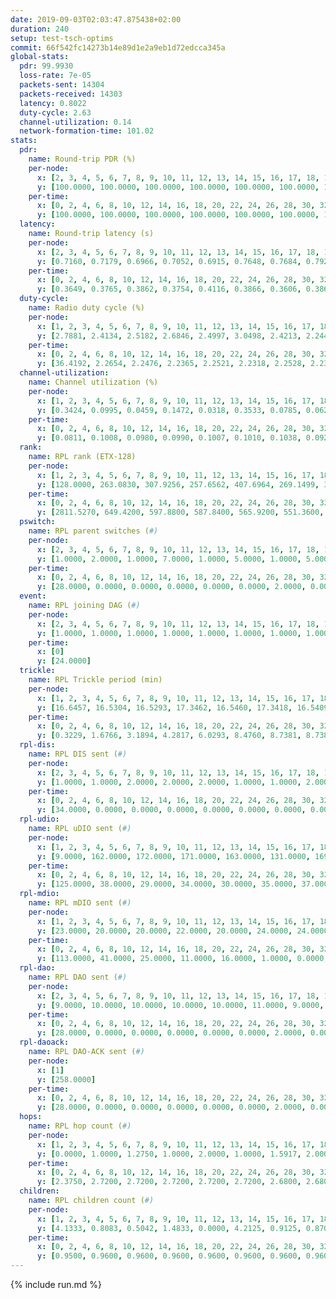 ```yaml
---
date: 2019-09-03T02:03:47.875438+02:00
duration: 240
setup: test-tsch-optims
commit: 66f542fc14273b14e89d1e2a9eb1d72edcca345a
global-stats:
  pdr: 99.9930
  loss-rate: 7e-05
  packets-sent: 14304
  packets-received: 14303
  latency: 0.8022
  duty-cycle: 2.63
  channel-utilization: 0.14
  network-formation-time: 101.02
stats:
  pdr:
    name: Round-trip PDR (%)
    per-node:
      x: [2, 3, 4, 5, 6, 7, 8, 9, 10, 11, 12, 13, 14, 15, 16, 17, 18, 19, 20, 21, 22, 23, 24, 25]
      y: [100.0000, 100.0000, 100.0000, 100.0000, 100.0000, 100.0000, 100.0000, 100.0000, 100.0000, 100.0000, 100.0000, 100.0000, 100.0000, 100.0000, 99.8291, 100.0000, 100.0000, 100.0000, 100.0000, 100.0000, 100.0000, 100.0000, 100.0000, 100.0000]
    per-time:
      x: [0, 2, 4, 6, 8, 10, 12, 14, 16, 18, 20, 22, 24, 26, 28, 30, 32, 34, 36, 38, 40, 42, 44, 46, 48, 50, 52, 54, 56, 58, 60, 62, 64, 66, 68, 70, 72, 74, 76, 78, 80, 82, 84, 86, 88, 90, 92, 94, 96, 98, 100, 102, 104, 106, 108, 110, 112, 114, 116, 118, 120, 122, 124, 126, 128, 130, 132, 134, 136, 138, 140, 142, 144, 146, 148, 150, 152, 154, 156, 158, 160, 162, 164, 166, 168, 170, 172, 174, 176, 178, 180, 182, 184, 186, 188, 190, 192, 194, 196, 198, 200, 202, 204, 206, 208, 210, 212, 214, 216, 218, 220, 222, 224, 226, 228, 230, 232, 234, 236, 238, 240]
      y: [100.0000, 100.0000, 100.0000, 100.0000, 100.0000, 100.0000, 100.0000, 100.0000, 100.0000, 100.0000, 100.0000, 100.0000, 100.0000, 100.0000, 100.0000, 100.0000, 100.0000, 100.0000, 100.0000, 100.0000, 100.0000, 100.0000, 100.0000, 100.0000, 100.0000, 100.0000, 100.0000, 100.0000, 99.1667, 100.0000, 100.0000, 100.0000, 100.0000, 100.0000, 100.0000, 100.0000, 100.0000, 100.0000, 100.0000, 100.0000, 100.0000, 100.0000, 100.0000, 100.0000, 100.0000, 100.0000, 100.0000, 100.0000, 100.0000, 100.0000, 100.0000, 100.0000, 100.0000, 100.0000, 100.0000, 100.0000, 100.0000, 100.0000, 100.0000, 100.0000, 100.0000, 100.0000, 100.0000, 100.0000, 100.0000, 100.0000, 100.0000, 100.0000, 100.0000, 100.0000, 100.0000, 100.0000, 100.0000, 100.0000, 100.0000, 100.0000, 100.0000, 100.0000, 100.0000, 100.0000, 100.0000, 100.0000, 100.0000, 100.0000, 100.0000, 100.0000, 100.0000, 100.0000, 100.0000, 100.0000, 100.0000, 100.0000, 100.0000, 100.0000, 100.0000, 100.0000, 100.0000, 100.0000, 100.0000, 100.0000, 100.0000, 100.0000, 100.0000, 100.0000, 100.0000, 100.0000, 100.0000, 100.0000, 100.0000, 100.0000, 100.0000, 100.0000, 100.0000, 100.0000, 100.0000, 100.0000, 100.0000, 100.0000, 100.0000, 100.0000, null]
  latency:
    name: Round-trip latency (s)
    per-node:
      x: [2, 3, 4, 5, 6, 7, 8, 9, 10, 11, 12, 13, 14, 15, 16, 17, 18, 19, 20, 21, 22, 23, 24, 25]
      y: [0.7160, 0.7179, 0.6966, 0.7052, 0.6915, 0.7648, 0.7684, 0.7921, 0.6938, 0.7799, 0.7336, 0.6951, 0.8632, 0.7639, 0.8012, 0.7498, 0.7882, 0.8877, 0.8968, 0.9069, 0.8723, 0.9795, 0.9821, 1.0009]
    per-time:
      x: [0, 2, 4, 6, 8, 10, 12, 14, 16, 18, 20, 22, 24, 26, 28, 30, 32, 34, 36, 38, 40, 42, 44, 46, 48, 50, 52, 54, 56, 58, 60, 62, 64, 66, 68, 70, 72, 74, 76, 78, 80, 82, 84, 86, 88, 90, 92, 94, 96, 98, 100, 102, 104, 106, 108, 110, 112, 114, 116, 118, 120, 122, 124, 126, 128, 130, 132, 134, 136, 138, 140, 142, 144, 146, 148, 150, 152, 154, 156, 158, 160, 162, 164, 166, 168, 170, 172, 174, 176, 178, 180, 182, 184, 186, 188, 190, 192, 194, 196, 198, 200, 202, 204, 206, 208, 210, 212, 214, 216, 218, 220, 222, 224, 226, 228, 230, 232, 234, 236, 238, 240]
      y: [0.3649, 0.3765, 0.3862, 0.3754, 0.4116, 0.3866, 0.3606, 0.3864, 0.3596, 0.3762, 0.4082, 0.3703, 0.3490, 0.3359, 0.3346, 0.3456, 0.3482, 0.3615, 0.3339, 0.3195, 0.3263, 0.3386, 0.3237, 0.3363, 0.3239, 0.3298, 0.3056, 0.3374, 0.3738, 0.3956, 0.3772, 0.3748, 0.3704, 0.3321, 0.3412, 0.3999, 0.3418, 0.3483, 0.3345, 0.3464, 0.3785, 0.5000, 0.5022, 0.3916, 0.3576, 0.3548, 0.4064, 0.6750, 0.5429, 0.4921, 0.4124, 0.3280, 0.3648, 0.8822, 0.9582, 0.7143, 0.5056, 0.5185, 0.3893, 0.9071, 1.2701, 1.1072, 0.8149, 0.4418, 0.4793, 0.9072, 1.2511, 1.2731, 1.1785, 0.8122, 0.6447, 0.9213, 1.2459, 1.2537, 1.3257, 1.3286, 1.0617, 0.9677, 1.2589, 1.2665, 1.2716, 1.2643, 1.2689, 1.2329, 1.2553, 1.2619, 1.2496, 1.2514, 1.2715, 1.2902, 1.2666, 1.2843, 1.2561, 1.2846, 1.2874, 1.2967, 1.2853, 1.2714, 1.2672, 1.2526, 1.2960, 1.2728, 1.2713, 1.2768, 1.2852, 1.2726, 1.2957, 1.2837, 1.2787, 1.2528, 1.2768, 1.2744, 1.2814, 1.2990, 1.3026, 1.3138, 1.2794, 1.2787, 1.2685, 1.2867, null]
  duty-cycle:
    name: Radio duty cycle (%)
    per-node:
      x: [1, 2, 3, 4, 5, 6, 7, 8, 9, 10, 11, 12, 13, 14, 15, 16, 17, 18, 19, 20, 21, 22, 23, 24, 25]
      y: [2.7881, 2.4134, 2.5182, 2.6846, 2.4997, 3.0498, 2.4213, 2.2447, 2.3075, 2.3925, 2.3178, 2.4937, 2.7326, 2.4195, 2.5331, 2.4784, 2.3796, 2.5211, 2.6351, 2.4674, 2.3671, 2.5787, 2.6146, 2.5340, 2.5730]
    per-time:
      x: [0, 2, 4, 6, 8, 10, 12, 14, 16, 18, 20, 22, 24, 26, 28, 30, 32, 34, 36, 38, 40, 42, 44, 46, 48, 50, 52, 54, 56, 58, 60, 62, 64, 66, 68, 70, 72, 74, 76, 78, 80, 82, 84, 86, 88, 90, 92, 94, 96, 98, 100, 102, 104, 106, 108, 110, 112, 114, 116, 118, 120, 122, 124, 126, 128, 130, 132, 134, 136, 138, 140, 142, 144, 146, 148, 150, 152, 154, 156, 158, 160, 162, 164, 166, 168, 170, 172, 174, 176, 178, 180, 182, 184, 186, 188, 190, 192, 194, 196, 198, 200, 202, 204, 206, 208, 210, 212, 214, 216, 218, 220, 222, 224, 226, 228, 230, 232, 234, 236, 238]
      y: [36.4192, 2.2654, 2.2476, 2.2365, 2.2521, 2.2318, 2.2528, 2.2316, 2.2383, 2.2194, 2.2253, 2.2425, 2.2456, 2.2182, 2.2803, 2.2677, 2.2547, 2.2657, 2.2509, 2.2398, 2.2366, 2.2410, 2.2535, 2.2392, 2.2484, 2.2355, 2.2390, 2.2177, 2.2682, 2.2497, 2.2304, 2.2319, 2.2259, 2.2158, 2.2310, 2.2157, 2.2216, 2.2160, 2.2337, 2.1961, 2.2226, 2.2185, 2.2294, 2.2361, 2.2171, 2.2219, 2.2210, 2.2282, 2.2090, 2.2400, 2.2190, 2.2033, 2.2277, 2.2080, 2.2213, 2.2178, 2.2101, 2.2399, 2.2343, 2.1973, 2.2185, 2.2144, 2.2211, 2.2270, 2.2297, 2.2299, 2.2216, 2.2228, 2.2388, 2.2013, 2.2276, 2.2355, 2.2240, 2.2166, 2.9464, 2.9023, 3.0149, 2.9431, 2.2357, 2.2391, 2.2293, 2.2225, 2.2094, 2.2380, 2.2096, 2.2366, 2.2202, 2.2306, 2.2173, 2.2192, 2.2249, 2.2161, 2.2279, 2.2072, 2.2321, 2.2248, 2.2184, 2.2072, 2.2160, 2.2068, 2.2047, 2.2356, 2.1994, 2.2172, 2.2118, 2.2267, 2.2374, 2.2229, 2.2327, 2.2168, 2.2127, 2.2269, 2.2171, 2.7035, 2.6232, 2.6107, 2.6951, 2.2354, 2.2344, 2.2041]
  channel-utilization:
    name: Channel utilization (%)
    per-node:
      x: [1, 2, 3, 4, 5, 6, 7, 8, 9, 10, 11, 12, 13, 14, 15, 16, 17, 18, 19, 20, 21, 22, 23, 24, 25]
      y: [0.3424, 0.0995, 0.0459, 0.1472, 0.0318, 0.3533, 0.0785, 0.0626, 0.0329, 0.0578, 0.0382, 0.1189, 0.1542, 0.0328, 0.1385, 0.1112, 0.0344, 0.0853, 0.0563, 0.0461, 0.0346, 0.0748, 0.0319, 0.0401, 0.0321]
    per-time:
      x: [0, 2, 4, 6, 8, 10, 12, 14, 16, 18, 20, 22, 24, 26, 28, 30, 32, 34, 36, 38, 40, 42, 44, 46, 48, 50, 52, 54, 56, 58, 60, 62, 64, 66, 68, 70, 72, 74, 76, 78, 80, 82, 84, 86, 88, 90, 92, 94, 96, 98, 100, 102, 104, 106, 108, 110, 112, 114, 116, 118, 120, 122, 124, 126, 128, 130, 132, 134, 136, 138, 140, 142, 144, 146, 148, 150, 152, 154, 156, 158, 160, 162, 164, 166, 168, 170, 172, 174, 176, 178, 180, 182, 184, 186, 188, 190, 192, 194, 196, 198, 200, 202, 204, 206, 208, 210, 212, 214, 216, 218, 220, 222, 224, 226, 228, 230, 232, 234, 236, 238]
      y: [0.0811, 0.1008, 0.0980, 0.0990, 0.1007, 0.1010, 0.1038, 0.0928, 0.0982, 0.0915, 0.0988, 0.1006, 0.1016, 0.0896, 0.1079, 0.1036, 0.1027, 0.1030, 0.0985, 0.0956, 0.0944, 0.0988, 0.0984, 0.0948, 0.0967, 0.0923, 0.0947, 0.0899, 0.1056, 0.1008, 0.0940, 0.0971, 0.0888, 0.0871, 0.0920, 0.0880, 0.0904, 0.0879, 0.0929, 0.0830, 0.0903, 0.0887, 0.0930, 0.0937, 0.0889, 0.0913, 0.0893, 0.0924, 0.0876, 0.0945, 0.0875, 0.0829, 0.0925, 0.0866, 0.0915, 0.0889, 0.0883, 0.0970, 0.0934, 0.0813, 0.0880, 0.0868, 0.0894, 0.0911, 0.0928, 0.0938, 0.0881, 0.0877, 0.0933, 0.0812, 0.0905, 0.0932, 0.0904, 0.0882, 0.3338, 0.2873, 0.3299, 0.3090, 0.0911, 0.0955, 0.0920, 0.0924, 0.0875, 0.0942, 0.0862, 0.0942, 0.0872, 0.0928, 0.0881, 0.0897, 0.0925, 0.0900, 0.0946, 0.0847, 0.0946, 0.0918, 0.0897, 0.0879, 0.0895, 0.0882, 0.0851, 0.0962, 0.0840, 0.0892, 0.0879, 0.0934, 0.0970, 0.0922, 0.0957, 0.0878, 0.0870, 0.0940, 0.0884, 0.2156, 0.1177, 0.1362, 0.1485, 0.0930, 0.0926, 0.0839]
  rank:
    name: RPL rank (ETX-128)
    per-node:
      x: [1, 2, 3, 4, 5, 6, 7, 8, 9, 10, 11, 12, 13, 14, 15, 16, 17, 18, 19, 20, 21, 22, 23, 24, 25]
      y: [128.0000, 263.0830, 307.9256, 257.6562, 407.6964, 269.1499, 370.2898, 446.4606, 554.3020, 447.7025, 493.4174, 427.6461, 421.8672, 618.8964, 480.6198, 561.8862, 587.5263, 642.4426, 652.6173, 733.7090, 1004.3360, 947.0204, 796.7119, 810.6559, 873.7004]
    per-time:
      x: [0, 2, 4, 6, 8, 10, 12, 14, 16, 18, 20, 22, 24, 26, 28, 30, 32, 34, 36, 38, 40, 42, 44, 46, 48, 50, 52, 54, 56, 58, 60, 62, 64, 66, 68, 70, 72, 74, 76, 78, 80, 82, 84, 86, 88, 90, 92, 94, 96, 98, 100, 102, 104, 106, 108, 110, 112, 114, 116, 118, 120, 122, 124, 126, 128, 130, 132, 134, 136, 138, 140, 142, 144, 146, 148, 150, 152, 154, 156, 158, 160, 162, 164, 166, 168, 170, 172, 174, 176, 178, 180, 182, 184, 186, 188, 190, 192, 194, 196, 198, 200, 202, 204, 206, 208, 210, 212, 214, 216, 218, 220, 222, 224, 226, 228, 230, 232, 234, 236, 238]
      y: [2811.5270, 649.4200, 597.8800, 587.8400, 565.9200, 551.3600, 566.1154, 561.5200, 576.7800, 579.8200, 581.4600, 570.8600, 576.7059, 582.3400, 579.3585, 568.7000, 568.6200, 563.6000, 564.2800, 557.0000, 552.5200, 550.2200, 546.0392, 547.6078, 529.3400, 530.9000, 526.6600, 521.5600, 538.1154, 545.3725, 527.9804, 528.8800, 526.5686, 517.9412, 527.2941, 512.4231, 503.5200, 500.4200, 499.8000, 505.8400, 513.8302, 502.5200, 504.7600, 500.0400, 512.7451, 519.1800, 515.7800, 520.8235, 519.0000, 527.4528, 524.0400, 509.5769, 515.2353, 528.2200, 543.5769, 523.5200, 512.8800, 523.0000, 506.7200, 508.7400, 513.3600, 501.6154, 495.9216, 496.9608, 498.7000, 490.2157, 488.5600, 504.9423, 500.1961, 482.0800, 476.0000, 485.1176, 491.9231, 485.9200, 350.1019, 289.2196, 290.1403, 292.4348, 486.7000, 485.1923, 490.5686, 486.4314, 478.8400, 486.5600, 487.8846, 491.0400, 492.9200, 482.5577, 483.9800, 488.1569, 489.9412, 488.1200, 492.4615, 486.5000, 483.1176, 488.6800, 486.9400, 487.7059, 488.2800, 492.4200, 484.2308, 489.1176, 493.8400, 497.6400, 494.7647, 491.6200, 492.5385, 486.3529, 481.8000, 482.8400, 483.2200, 484.4000, 487.4800, 365.3271, 278.6685, 280.7212, 277.7457, 489.1373, 483.8235, 475.3000]
  pswitch:
    name: RPL parent switches (#)
    per-node:
      x: [2, 3, 4, 5, 6, 7, 8, 9, 10, 11, 12, 13, 14, 15, 16, 17, 18, 19, 20, 21, 22, 23, 24, 25]
      y: [1.0000, 2.0000, 1.0000, 7.0000, 1.0000, 5.0000, 1.0000, 5.0000, 2.0000, 2.0000, 3.0000, 1.0000, 11.0000, 2.0000, 6.0000, 7.0000, 4.0000, 4.0000, 4.0000, 7.0000, 5.0000, 4.0000, 8.0000, 8.0000]
    per-time:
      x: [0, 2, 4, 6, 8, 10, 12, 14, 16, 18, 20, 22, 24, 26, 28, 30, 32, 34, 36, 38, 40, 42, 44, 46, 48, 50, 52, 54, 56, 58, 60, 62, 64, 66, 68, 70, 72, 74, 76, 78, 80, 82, 84, 86, 88, 90, 92, 94, 96, 98, 100, 102, 104, 106, 108, 110, 112, 114, 116, 118, 120, 122, 124, 126, 128, 130, 132, 134, 136, 138, 140, 142, 144, 146, 148, 150, 152, 154, 156, 158, 160, 162, 164, 166, 168, 170, 172, 174, 176, 178, 180, 182, 184, 186, 188, 190, 192, 194, 196, 198, 200, 202, 204, 206, 208, 210, 212, 214, 216, 218, 220, 222, 224, 226, 228, 230, 232, 234, 236]
      y: [28.0000, 0.0000, 0.0000, 0.0000, 0.0000, 0.0000, 2.0000, 0.0000, 0.0000, 0.0000, 0.0000, 0.0000, 1.0000, 0.0000, 3.0000, 0.0000, 0.0000, 0.0000, 0.0000, 1.0000, 0.0000, 0.0000, 1.0000, 1.0000, 0.0000, 0.0000, 0.0000, 0.0000, 2.0000, 1.0000, 1.0000, 0.0000, 1.0000, 1.0000, 1.0000, 2.0000, 0.0000, 0.0000, 0.0000, 0.0000, 3.0000, 0.0000, 0.0000, 0.0000, 1.0000, 0.0000, 0.0000, 1.0000, 1.0000, 3.0000, 0.0000, 2.0000, 1.0000, 0.0000, 2.0000, 0.0000, 0.0000, 2.0000, 0.0000, 0.0000, 0.0000, 2.0000, 1.0000, 1.0000, 0.0000, 1.0000, 0.0000, 2.0000, 1.0000, 0.0000, 0.0000, 1.0000, 2.0000, 0.0000, 1.0000, 1.0000, 1.0000, 0.0000, 0.0000, 2.0000, 1.0000, 1.0000, 0.0000, 0.0000, 2.0000, 0.0000, 0.0000, 2.0000, 0.0000, 1.0000, 1.0000, 0.0000, 2.0000, 0.0000, 1.0000, 0.0000, 0.0000, 1.0000, 0.0000, 0.0000, 2.0000, 1.0000, 0.0000, 0.0000, 1.0000, 0.0000, 2.0000, 1.0000, 0.0000, 0.0000, 0.0000, 0.0000, 0.0000, 0.0000, 2.0000, 0.0000, 0.0000, 1.0000, 1.0000]
  event:
    name: RPL joining DAG (#)
    per-node:
      x: [2, 3, 4, 5, 6, 7, 8, 9, 10, 11, 12, 13, 14, 15, 16, 17, 18, 19, 20, 21, 22, 23, 24, 25]
      y: [1.0000, 1.0000, 1.0000, 1.0000, 1.0000, 1.0000, 1.0000, 1.0000, 1.0000, 1.0000, 1.0000, 1.0000, 1.0000, 1.0000, 1.0000, 1.0000, 1.0000, 1.0000, 1.0000, 1.0000, 1.0000, 1.0000, 1.0000, 1.0000]
    per-time:
      x: [0]
      y: [24.0000]
  trickle:
    name: RPL Trickle period (min)
    per-node:
      x: [1, 2, 3, 4, 5, 6, 7, 8, 9, 10, 11, 12, 13, 14, 15, 16, 17, 18, 19, 20, 21, 22, 23, 24, 25]
      y: [16.6457, 16.5304, 16.5293, 17.3462, 16.5460, 17.3418, 16.5409, 16.5299, 16.5384, 16.5267, 16.5338, 16.5329, 16.5251, 16.5260, 16.5338, 16.4717, 16.5460, 16.4103, 16.5483, 16.3300, 16.4755, 16.5384, 16.4674, 16.5285, 16.5976]
    per-time:
      x: [0, 2, 4, 6, 8, 10, 12, 14, 16, 18, 20, 22, 24, 26, 28, 30, 32, 34, 36, 38, 40, 42, 44, 46, 48, 50, 52, 54, 56, 58, 60, 62, 64, 66, 68, 70, 72, 74, 76, 78, 80, 82, 84, 86, 88, 90, 92, 94, 96, 98, 100, 102, 104, 106, 108, 110, 112, 114, 116, 118, 120, 122, 124, 126, 128, 130, 132, 134, 136, 138, 140, 142, 144, 146, 148, 150, 152, 154, 156, 158, 160, 162, 164, 166, 168, 170, 172, 174, 176, 178, 180, 182, 184, 186, 188, 190, 192, 194, 196, 198, 200, 202, 204, 206, 208, 210, 212, 214, 216, 218, 220, 222, 224, 226, 228, 230, 232, 234, 236, 238]
      y: [0.3229, 1.6766, 3.1894, 4.2817, 6.0293, 8.4760, 8.7381, 8.7381, 8.9129, 16.4277, 17.4763, 17.4763, 17.4763, 17.4763, 17.4763, 17.4763, 17.4763, 17.4763, 17.4763, 17.4763, 17.4763, 17.4763, 17.4763, 17.4763, 17.4763, 17.4763, 17.4763, 17.4763, 17.4763, 17.4763, 17.4763, 17.4763, 17.4763, 17.4763, 17.4763, 17.4763, 17.4763, 17.4763, 17.4763, 17.4763, 17.4763, 17.4763, 17.4763, 17.4763, 17.4763, 17.4763, 17.4763, 17.4763, 17.4763, 17.4763, 17.4763, 17.4763, 17.4763, 17.4763, 17.4763, 17.4763, 17.4763, 17.4763, 17.4763, 17.4763, 17.4763, 17.4763, 17.4763, 17.4763, 17.4763, 17.4763, 17.4763, 17.4763, 17.4763, 17.4763, 17.4763, 17.4763, 17.4763, 17.4763, 17.4763, 17.4763, 17.4763, 17.4763, 17.4763, 17.4763, 17.4763, 17.4763, 17.4763, 17.4763, 17.4763, 17.4763, 17.4763, 17.4763, 17.4763, 17.4763, 17.4763, 17.4763, 17.4763, 17.4763, 17.4763, 17.4763, 17.4763, 17.4763, 17.4763, 17.4763, 17.4763, 17.4763, 17.4763, 17.4763, 17.4763, 17.4763, 17.4763, 17.4763, 17.4763, 17.4763, 17.4763, 17.4763, 17.4763, 17.4763, 17.4763, 17.4763, 17.4763, 17.4763, 17.4763, 17.4763]
  rpl-dis:
    name: RPL DIS sent (#)
    per-node:
      x: [2, 3, 4, 5, 6, 7, 8, 9, 10, 11, 12, 13, 14, 15, 16, 17, 18, 19, 20, 21, 22, 23, 24, 25]
      y: [1.0000, 1.0000, 2.0000, 2.0000, 2.0000, 1.0000, 1.0000, 2.0000, 2.0000, 1.0000, 2.0000, 1.0000, 1.0000, 2.0000, 1.0000, 2.0000, 1.0000, 2.0000, 1.0000, 2.0000, 2.0000, 2.0000, 2.0000, 2.0000]
    per-time:
      x: [0, 2, 4, 6, 8, 10, 12, 14, 16, 18, 20, 22, 24, 26, 28, 30, 32, 34, 36, 38, 40, 42, 44, 46, 48, 50, 52, 54, 56, 58, 60, 62, 64, 66, 68, 70, 72, 74, 76, 78, 80, 82, 84, 86, 88, 90, 92, 94, 96, 98, 100, 102, 104, 106, 108, 110, 112, 114, 116, 118, 120, 122, 124, 126, 128, 130, 132, 134, 136, 138, 140, 142, 144, 146, 148, 150, 152, 154, 156, 158, 160, 162, 164, 166, 168, 170, 172, 174, 176, 178, 180, 182, 184, 186, 188, 190, 192, 194, 196, 198, 200, 202, 204, 206, 208, 210, 212, 214, 216, 218, 220, 222, 224, 226, 228, 230, 232]
      y: [34.0000, 0.0000, 0.0000, 0.0000, 0.0000, 0.0000, 0.0000, 0.0000, 0.0000, 0.0000, 0.0000, 0.0000, 0.0000, 0.0000, 0.0000, 0.0000, 0.0000, 0.0000, 0.0000, 0.0000, 0.0000, 0.0000, 0.0000, 0.0000, 0.0000, 0.0000, 0.0000, 0.0000, 0.0000, 0.0000, 0.0000, 0.0000, 0.0000, 0.0000, 0.0000, 0.0000, 0.0000, 0.0000, 0.0000, 0.0000, 0.0000, 0.0000, 0.0000, 0.0000, 0.0000, 0.0000, 0.0000, 0.0000, 0.0000, 0.0000, 0.0000, 0.0000, 0.0000, 0.0000, 0.0000, 0.0000, 0.0000, 0.0000, 0.0000, 0.0000, 0.0000, 0.0000, 0.0000, 0.0000, 0.0000, 0.0000, 0.0000, 0.0000, 0.0000, 0.0000, 0.0000, 0.0000, 0.0000, 0.0000, 0.0000, 1.0000, 1.0000, 0.0000, 0.0000, 0.0000, 0.0000, 0.0000, 0.0000, 0.0000, 0.0000, 0.0000, 0.0000, 0.0000, 0.0000, 0.0000, 0.0000, 0.0000, 0.0000, 0.0000, 0.0000, 0.0000, 0.0000, 0.0000, 0.0000, 0.0000, 0.0000, 0.0000, 0.0000, 0.0000, 0.0000, 0.0000, 0.0000, 0.0000, 0.0000, 0.0000, 0.0000, 0.0000, 0.0000, 0.0000, 1.0000, 0.0000, 1.0000]
  rpl-udio:
    name: RPL uDIO sent (#)
    per-node:
      x: [1, 2, 3, 4, 5, 6, 7, 8, 9, 10, 11, 12, 13, 14, 15, 16, 17, 18, 19, 20, 21, 22, 23, 24, 25]
      y: [9.0000, 162.0000, 172.0000, 171.0000, 163.0000, 131.0000, 169.0000, 168.0000, 178.0000, 164.0000, 162.0000, 168.0000, 158.0000, 169.0000, 166.0000, 162.0000, 168.0000, 157.0000, 171.0000, 168.0000, 168.0000, 162.0000, 170.0000, 165.0000, 166.0000]
    per-time:
      x: [0, 2, 4, 6, 8, 10, 12, 14, 16, 18, 20, 22, 24, 26, 28, 30, 32, 34, 36, 38, 40, 42, 44, 46, 48, 50, 52, 54, 56, 58, 60, 62, 64, 66, 68, 70, 72, 74, 76, 78, 80, 82, 84, 86, 88, 90, 92, 94, 96, 98, 100, 102, 104, 106, 108, 110, 112, 114, 116, 118, 120, 122, 124, 126, 128, 130, 132, 134, 136, 138, 140, 142, 144, 146, 148, 150, 152, 154, 156, 158, 160, 162, 164, 166, 168, 170, 172, 174, 176, 178, 180, 182, 184, 186, 188, 190, 192, 194, 196, 198, 200, 202, 204, 206, 208, 210, 212, 214, 216, 218, 220, 222, 224, 226, 228, 230, 232, 234, 236, 238, 240]
      y: [125.0000, 38.0000, 29.0000, 34.0000, 30.0000, 35.0000, 37.0000, 34.0000, 30.0000, 30.0000, 35.0000, 32.0000, 33.0000, 30.0000, 33.0000, 31.0000, 31.0000, 34.0000, 31.0000, 33.0000, 32.0000, 34.0000, 34.0000, 30.0000, 34.0000, 31.0000, 30.0000, 33.0000, 32.0000, 29.0000, 39.0000, 33.0000, 33.0000, 34.0000, 28.0000, 33.0000, 26.0000, 30.0000, 36.0000, 34.0000, 31.0000, 30.0000, 34.0000, 27.0000, 32.0000, 35.0000, 28.0000, 32.0000, 33.0000, 36.0000, 33.0000, 27.0000, 33.0000, 36.0000, 36.0000, 29.0000, 29.0000, 32.0000, 31.0000, 34.0000, 30.0000, 35.0000, 31.0000, 35.0000, 34.0000, 27.0000, 34.0000, 34.0000, 35.0000, 32.0000, 30.0000, 32.0000, 28.0000, 29.0000, 30.0000, 39.0000, 32.0000, 32.0000, 35.0000, 32.0000, 36.0000, 29.0000, 32.0000, 36.0000, 33.0000, 29.0000, 35.0000, 32.0000, 34.0000, 29.0000, 32.0000, 31.0000, 31.0000, 31.0000, 33.0000, 30.0000, 30.0000, 30.0000, 33.0000, 32.0000, 32.0000, 34.0000, 30.0000, 28.0000, 31.0000, 33.0000, 33.0000, 34.0000, 32.0000, 28.0000, 34.0000, 33.0000, 32.0000, 33.0000, 41.0000, 38.0000, 31.0000, 36.0000, 30.0000, 31.0000, 1.0000]
  rpl-mdio:
    name: RPL mDIO sent (#)
    per-node:
      x: [1, 2, 3, 4, 5, 6, 7, 8, 9, 10, 11, 12, 13, 14, 15, 16, 17, 18, 19, 20, 21, 22, 23, 24, 25]
      y: [23.0000, 20.0000, 20.0000, 22.0000, 20.0000, 24.0000, 24.0000, 22.0000, 21.0000, 20.0000, 20.0000, 20.0000, 20.0000, 21.0000, 21.0000, 23.0000, 21.0000, 25.0000, 21.0000, 26.0000, 22.0000, 21.0000, 25.0000, 21.0000, 21.0000]
    per-time:
      x: [0, 2, 4, 6, 8, 10, 12, 14, 16, 18, 20, 22, 24, 26, 28, 30, 32, 34, 36, 38, 40, 42, 44, 46, 48, 50, 52, 54, 56, 58, 60, 62, 64, 66, 68, 70, 72, 74, 76, 78, 80, 82, 84, 86, 88, 90, 92, 94, 96, 98, 100, 102, 104, 106, 108, 110, 112, 114, 116, 118, 120, 122, 124, 126, 128, 130, 132, 134, 136, 138, 140, 142, 144, 146, 148, 150, 152, 154, 156, 158, 160, 162, 164, 166, 168, 170, 172, 174, 176, 178, 180, 182, 184, 186, 188, 190, 192, 194, 196, 198, 200, 202, 204, 206, 208, 210, 212, 214, 216, 218, 220, 222, 224, 226, 228, 230, 232, 234, 236, 238, 240]
      y: [113.0000, 41.0000, 25.0000, 11.0000, 16.0000, 1.0000, 0.0000, 10.0000, 9.0000, 6.0000, 0.0000, 0.0000, 0.0000, 2.0000, 6.0000, 6.0000, 6.0000, 5.0000, 0.0000, 0.0000, 0.0000, 0.0000, 2.0000, 6.0000, 5.0000, 4.0000, 8.0000, 0.0000, 0.0000, 0.0000, 0.0000, 3.0000, 6.0000, 7.0000, 7.0000, 2.0000, 0.0000, 0.0000, 0.0000, 1.0000, 6.0000, 6.0000, 3.0000, 8.0000, 1.0000, 0.0000, 0.0000, 0.0000, 0.0000, 9.0000, 9.0000, 5.0000, 2.0000, 0.0000, 0.0000, 0.0000, 0.0000, 2.0000, 7.0000, 2.0000, 9.0000, 4.0000, 1.0000, 0.0000, 0.0000, 1.0000, 0.0000, 8.0000, 7.0000, 7.0000, 2.0000, 0.0000, 0.0000, 0.0000, 6.0000, 3.0000, 6.0000, 4.0000, 6.0000, 0.0000, 0.0000, 1.0000, 0.0000, 3.0000, 5.0000, 9.0000, 2.0000, 5.0000, 0.0000, 1.0000, 0.0000, 0.0000, 4.0000, 4.0000, 7.0000, 8.0000, 1.0000, 0.0000, 0.0000, 0.0000, 1.0000, 5.0000, 6.0000, 8.0000, 5.0000, 0.0000, 0.0000, 0.0000, 0.0000, 3.0000, 6.0000, 4.0000, 7.0000, 6.0000, 0.0000, 0.0000, 0.0000, 1.0000, 4.0000, 4.0000, 2.0000]
  rpl-dao:
    name: RPL DAO sent (#)
    per-node:
      x: [2, 3, 4, 5, 6, 7, 8, 9, 10, 11, 12, 13, 14, 15, 16, 17, 18, 19, 20, 21, 22, 23, 24, 25]
      y: [9.0000, 10.0000, 10.0000, 10.0000, 10.0000, 11.0000, 9.0000, 11.0000, 9.0000, 10.0000, 10.0000, 9.0000, 15.0000, 9.0000, 13.0000, 13.0000, 10.0000, 10.0000, 11.0000, 13.0000, 10.0000, 11.0000, 12.0000, 14.0000]
    per-time:
      x: [0, 2, 4, 6, 8, 10, 12, 14, 16, 18, 20, 22, 24, 26, 28, 30, 32, 34, 36, 38, 40, 42, 44, 46, 48, 50, 52, 54, 56, 58, 60, 62, 64, 66, 68, 70, 72, 74, 76, 78, 80, 82, 84, 86, 88, 90, 92, 94, 96, 98, 100, 102, 104, 106, 108, 110, 112, 114, 116, 118, 120, 122, 124, 126, 128, 130, 132, 134, 136, 138, 140, 142, 144, 146, 148, 150, 152, 154, 156, 158, 160, 162, 164, 166, 168, 170, 172, 174, 176, 178, 180, 182, 184, 186, 188, 190, 192, 194, 196, 198, 200, 202, 204, 206, 208, 210, 212, 214, 216, 218, 220, 222, 224, 226, 228, 230, 232, 234, 236, 238]
      y: [28.0000, 0.0000, 0.0000, 0.0000, 0.0000, 0.0000, 2.0000, 0.0000, 0.0000, 0.0000, 0.0000, 0.0000, 1.0000, 0.0000, 23.0000, 0.0000, 0.0000, 0.0000, 0.0000, 1.0000, 0.0000, 0.0000, 1.0000, 1.0000, 0.0000, 0.0000, 0.0000, 1.0000, 17.0000, 5.0000, 1.0000, 0.0000, 1.0000, 2.0000, 1.0000, 1.0000, 1.0000, 1.0000, 0.0000, 0.0000, 3.0000, 0.0000, 9.0000, 4.0000, 2.0000, 0.0000, 1.0000, 3.0000, 2.0000, 3.0000, 1.0000, 4.0000, 1.0000, 0.0000, 3.0000, 1.0000, 4.0000, 6.0000, 1.0000, 0.0000, 1.0000, 3.0000, 1.0000, 3.0000, 1.0000, 4.0000, 1.0000, 2.0000, 1.0000, 0.0000, 2.0000, 8.0000, 2.0000, 0.0000, 3.0000, 2.0000, 3.0000, 2.0000, 1.0000, 5.0000, 2.0000, 1.0000, 0.0000, 0.0000, 2.0000, 6.0000, 2.0000, 2.0000, 1.0000, 3.0000, 4.0000, 0.0000, 3.0000, 1.0000, 4.0000, 1.0000, 0.0000, 1.0000, 1.0000, 4.0000, 4.0000, 3.0000, 0.0000, 2.0000, 2.0000, 1.0000, 4.0000, 1.0000, 3.0000, 0.0000, 1.0000, 0.0000, 0.0000, 4.0000, 7.0000, 1.0000, 0.0000, 2.0000, 4.0000, 1.0000]
  rpl-daoack:
    name: RPL DAO-ACK sent (#)
    per-node:
      x: [1]
      y: [258.0000]
    per-time:
      x: [0, 2, 4, 6, 8, 10, 12, 14, 16, 18, 20, 22, 24, 26, 28, 30, 32, 34, 36, 38, 40, 42, 44, 46, 48, 50, 52, 54, 56, 58, 60, 62, 64, 66, 68, 70, 72, 74, 76, 78, 80, 82, 84, 86, 88, 90, 92, 94, 96, 98, 100, 102, 104, 106, 108, 110, 112, 114, 116, 118, 120, 122, 124, 126, 128, 130, 132, 134, 136, 138, 140, 142, 144, 146, 148, 150, 152, 154, 156, 158, 160, 162, 164, 166, 168, 170, 172, 174, 176, 178, 180, 182, 184, 186, 188, 190, 192, 194, 196, 198, 200, 202, 204, 206, 208, 210, 212, 214, 216, 218, 220, 222, 224, 226, 228, 230, 232, 234, 236, 238]
      y: [28.0000, 0.0000, 0.0000, 0.0000, 0.0000, 0.0000, 2.0000, 0.0000, 0.0000, 0.0000, 0.0000, 0.0000, 1.0000, 0.0000, 23.0000, 0.0000, 0.0000, 0.0000, 0.0000, 1.0000, 0.0000, 0.0000, 1.0000, 1.0000, 0.0000, 0.0000, 0.0000, 1.0000, 17.0000, 5.0000, 1.0000, 0.0000, 1.0000, 2.0000, 1.0000, 1.0000, 1.0000, 1.0000, 0.0000, 0.0000, 3.0000, 0.0000, 9.0000, 4.0000, 2.0000, 0.0000, 1.0000, 3.0000, 2.0000, 3.0000, 1.0000, 4.0000, 1.0000, 0.0000, 3.0000, 1.0000, 4.0000, 6.0000, 1.0000, 0.0000, 1.0000, 3.0000, 1.0000, 3.0000, 1.0000, 4.0000, 1.0000, 2.0000, 1.0000, 0.0000, 2.0000, 7.0000, 2.0000, 0.0000, 3.0000, 2.0000, 3.0000, 2.0000, 1.0000, 5.0000, 2.0000, 1.0000, 0.0000, 0.0000, 2.0000, 6.0000, 2.0000, 2.0000, 1.0000, 3.0000, 4.0000, 0.0000, 3.0000, 1.0000, 4.0000, 1.0000, 0.0000, 1.0000, 1.0000, 4.0000, 4.0000, 3.0000, 0.0000, 2.0000, 2.0000, 1.0000, 4.0000, 1.0000, 3.0000, 0.0000, 1.0000, 0.0000, 0.0000, 4.0000, 7.0000, 1.0000, 0.0000, 2.0000, 4.0000, 1.0000]
  hops:
    name: RPL hop count (#)
    per-node:
      x: [1, 2, 3, 4, 5, 6, 7, 8, 9, 10, 11, 12, 13, 14, 15, 16, 17, 18, 19, 20, 21, 22, 23, 24, 25]
      y: [0.0000, 1.0000, 1.2750, 1.0000, 2.0000, 1.0000, 1.5917, 2.0000, 2.8917, 2.0167, 2.4042, 2.0000, 2.0000, 3.0000, 2.0000, 2.9958, 2.8410, 3.0000, 3.3138, 3.9958, 3.9791, 3.4854, 4.2636, 4.3138, 4.8996]
    per-time:
      x: [0, 2, 4, 6, 8, 10, 12, 14, 16, 18, 20, 22, 24, 26, 28, 30, 32, 34, 36, 38, 40, 42, 44, 46, 48, 50, 52, 54, 56, 58, 60, 62, 64, 66, 68, 70, 72, 74, 76, 78, 80, 82, 84, 86, 88, 90, 92, 94, 96, 98, 100, 102, 104, 106, 108, 110, 112, 114, 116, 118, 120, 122, 124, 126, 128, 130, 132, 134, 136, 138, 140, 142, 144, 146, 148, 150, 152, 154, 156, 158, 160, 162, 164, 166, 168, 170, 172, 174, 176, 178, 180, 182, 184, 186, 188, 190, 192, 194, 196, 198, 200, 202, 204, 206, 208, 210, 212, 214, 216, 218, 220, 222, 224, 226, 228, 230, 232, 234, 236, 238]
      y: [2.3750, 2.7200, 2.7200, 2.7200, 2.7200, 2.7200, 2.6800, 2.6800, 2.6800, 2.6800, 2.6800, 2.6800, 2.6800, 2.6800, 2.7000, 2.7200, 2.7200, 2.7200, 2.7200, 2.7200, 2.7200, 2.7200, 2.7200, 2.6800, 2.6400, 2.6400, 2.6400, 2.6400, 2.6400, 2.6400, 2.6400, 2.6400, 2.4800, 2.4400, 2.4400, 2.4400, 2.4000, 2.4000, 2.4000, 2.4000, 2.4000, 2.4000, 2.4000, 2.4000, 2.4000, 2.4000, 2.4000, 2.4000, 2.4000, 2.5000, 2.4800, 2.4400, 2.4200, 2.4000, 2.4200, 2.4400, 2.4400, 2.4400, 2.4400, 2.4400, 2.4400, 2.4400, 2.4800, 2.4800, 2.4800, 2.4800, 2.4800, 2.5200, 2.5200, 2.5200, 2.5200, 2.5400, 2.5600, 2.5200, 2.5200, 2.5200, 2.5200, 2.5200, 2.5200, 2.5200, 2.5200, 2.5000, 2.4800, 2.4800, 2.4800, 2.5200, 2.5200, 2.5200, 2.5200, 2.5200, 2.5200, 2.5200, 2.5200, 2.5200, 2.5200, 2.4800, 2.4800, 2.4800, 2.4400, 2.4400, 2.4400, 2.4400, 2.4000, 2.4000, 2.4400, 2.4800, 2.5000, 2.5200, 2.5200, 2.5200, 2.5200, 2.5200, 2.5200, 2.5200, 2.5200, 2.5200, 2.5200, 2.5200, 2.5200, 2.5200]
  children:
    name: RPL children count (#)
    per-node:
      x: [1, 2, 3, 4, 5, 6, 7, 8, 9, 10, 11, 12, 13, 14, 15, 16, 17, 18, 19, 20, 21, 22, 23, 24, 25]
      y: [4.1333, 0.8083, 0.5042, 1.4833, 0.0000, 4.2125, 0.9125, 0.8708, 0.0000, 0.8452, 0.1667, 0.9250, 1.8458, 0.0000, 1.6000, 1.6208, 0.0418, 1.5625, 0.6276, 0.4458, 0.0711, 1.0126, 0.0000, 0.2803, 0.0000]
    per-time:
      x: [0, 2, 4, 6, 8, 10, 12, 14, 16, 18, 20, 22, 24, 26, 28, 30, 32, 34, 36, 38, 40, 42, 44, 46, 48, 50, 52, 54, 56, 58, 60, 62, 64, 66, 68, 70, 72, 74, 76, 78, 80, 82, 84, 86, 88, 90, 92, 94, 96, 98, 100, 102, 104, 106, 108, 110, 112, 114, 116, 118, 120, 122, 124, 126, 128, 130, 132, 134, 136, 138, 140, 142, 144, 146, 148, 150, 152, 154, 156, 158, 160, 162, 164, 166, 168, 170, 172, 174, 176, 178, 180, 182, 184, 186, 188, 190, 192, 194, 196, 198, 200, 202, 204, 206, 208, 210, 212, 214, 216, 218, 220, 222, 224, 226, 228, 230, 232, 234, 236, 238]
      y: [0.9500, 0.9600, 0.9600, 0.9600, 0.9600, 0.9600, 0.9600, 0.9600, 0.9600, 0.9600, 0.9600, 0.9600, 0.9600, 0.9600, 0.9600, 0.9600, 0.9600, 0.9600, 0.9600, 0.9600, 0.9600, 0.9600, 0.9600, 0.9600, 0.9600, 0.9600, 0.9600, 0.9600, 0.9600, 0.9600, 0.9600, 0.9600, 0.9600, 0.9600, 0.9600, 0.9600, 0.9600, 0.9600, 0.9600, 0.9600, 0.9600, 0.9600, 0.9600, 0.9600, 0.9600, 0.9600, 0.9600, 0.9600, 0.9600, 0.9600, 0.9600, 0.9600, 0.9600, 0.9600, 0.9600, 0.9600, 0.9600, 0.9600, 0.9600, 0.9600, 0.9600, 0.9600, 0.9600, 0.9600, 0.9600, 0.9600, 0.9600, 0.9600, 0.9600, 0.9600, 0.9600, 0.9600, 0.9600, 0.9600, 0.9600, 0.9600, 0.9600, 0.9600, 0.9600, 0.9600, 0.9600, 0.9600, 0.9600, 0.9600, 0.9600, 0.9600, 0.9600, 0.9600, 0.9600, 0.9600, 0.9600, 0.9600, 0.9600, 0.9600, 0.9600, 0.9600, 0.9600, 0.9600, 0.9600, 0.9600, 0.9600, 0.9600, 0.9600, 0.9600, 0.9600, 0.9600, 0.9600, 0.9600, 0.9600, 0.9600, 0.9600, 0.9600, 0.9600, 0.9600, 0.9600, 0.9600, 0.9600, 0.9600, 0.9600, 0.9600]
---
```


{% include run.md %}
